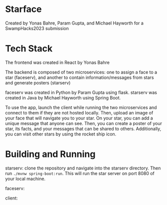 # Starface

Created by Yonas Bahre, Param Gupta, and Michael Hayworth for a SwampHacks2023 submission

# Tech Stack
The frontend was created in React by Yonas Bahre

The backend is composed of two microservices: one to assign a face to a star (faceserv), and another to contain information/messages from stars and generate posters (starserv)

faceserv was created in Python by Param Gupta using flask.
starserv was created in Java by Michael Hayworth using Spring Boot.

To use the app, launch the client while running the two microservices and connect to them if they are not hosted locally. Then, upload an image of your face that will navigate you to your star. On your star, you can add a unique message that anyone can see. Then, you can create a poster of your star, its facts, and your messages that can be shared to others. Additionally, you can visit other stars by using the rocket ship icon.

# Building and Running

starserv: clone the repository and navigate into the starserv directory. Then run
`./mvnw spring-boot:run`. This will run the star server on port 8080 of your local machine.

faceserv:

client:
